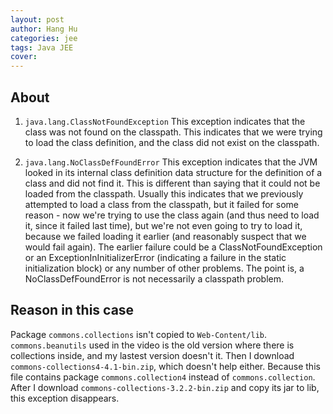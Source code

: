 ```yaml
---
layout: post
author: Hang Hu
categories: jee
tags: Java JEE 
cover: 
---
```


## About

1. `java.lang.ClassNotFoundException` This exception indicates that the class was not found on the classpath. This indicates that we were trying to load the class definition, and the class did not exist on the classpath.

2. `java.lang.NoClassDefFoundError` This exception indicates that the JVM looked in its internal class definition data structure for the definition of a class and did not find it. This is different than saying that it could not be loaded from the classpath. Usually this indicates that we previously attempted to load a class from the classpath, but it failed for some reason - now we're trying to use the class again (and thus need to load it, since it failed last time), but we're not even going to try to load it, because we failed loading it earlier (and reasonably suspect that we would fail again). The earlier failure could be a ClassNotFoundException or an ExceptionInInitializerError (indicating a failure in the static initialization block) or any number of other problems. The point is, a NoClassDefFoundError is not necessarily a classpath problem.
## Reason in this case

Package `commons.collections` isn't copied to `Web-Content/lib`. `commons.beanutils` used in the video is the old version where there is collections inside, and my lastest version doesn't it.
Then I download `commons-collections4-4.1-bin.zip`, which doesn't help either. Because this file contains package `commons.collection4` instead of `commons.collection`. After I download `commons-collections-3.2.2-bin.zip` and copy its jar to lib, this exception disappears.
